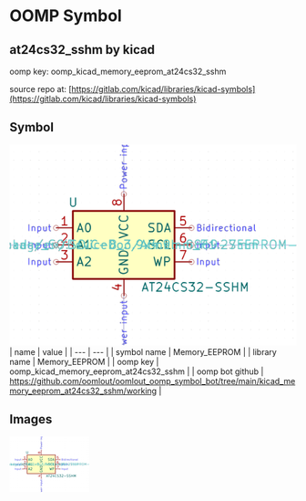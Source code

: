 # OOMP Symbol  
## at24cs32_sshm  by kicad  
  
oomp key: oomp_kicad_memory_eeprom_at24cs32_sshm  
  
source repo at: [https://gitlab.com/kicad/libraries/kicad-symbols](https://gitlab.com/kicad/libraries/kicad-symbols)  
## Symbol  
  
[![working.png](working_600.png)](working.png)  
| name | value | 
| --- | --- | 
| symbol name | Memory_EEPROM | 
| library name | Memory_EEPROM | 
| oomp key | oomp_kicad_memory_eeprom_at24cs32_sshm | 
| oomp bot github | https://github.com/oomlout/oomlout_oomp_symbol_bot/tree/main/kicad_memory_eeprom_at24cs32_sshm/working | 
## Images  
  
[![working.png](working_140.png)](working.png)  
